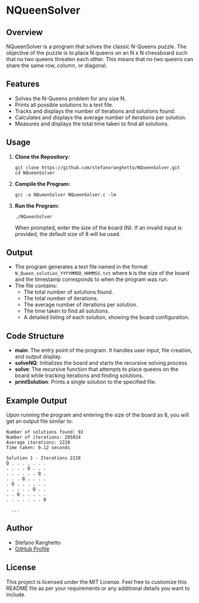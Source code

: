 # NQueenSolver

## Overview

NQueenSolver is a program that solves the classic N-Queens puzzle. The objective of the puzzle is to place N queens on an N x N chessboard such that no two queens threaten each other. This means that no two queens can share the same row, column, or diagonal.

## Features

- Solves the N-Queens problem for any size N.
- Prints all possible solutions to a text file.
- Tracks and displays the number of iterations and solutions found.
- Calculates and displays the average number of iterations per solution.
- Measures and displays the total time taken to find all solutions.

## Usage

1. **Clone the Repository:**
    ```
    git clone https://github.com/stefanoranghetto/NQueenSolver.git
    cd NQueenSolver
    ```

2. **Compile the Program:**
    ```
    gcc -o NQueenSolver NQueenSolver.c -lm
    ```

3. **Run the Program:**
    ```
    ./NQueenSolver
    ```

    When prompted, enter the size of the board (N). If an invalid input is provided, the default size of 8 will be used.

## Output

- The program generates a text file named in the format `N_Queen_solution_YYYYMMDD_HHMMSS.txt` where `N` is the size of the board and the timestamp corresponds to when the program was run.
- The file contains:
  - The total number of solutions found.
  - The total number of iterations.
  - The average number of iterations per solution.
  - The time taken to find all solutions.
  - A detailed listing of each solution, showing the board configuration.

## Code Structure

- **main**: The entry point of the program. It handles user input, file creation, and output display.
- **solveNQ**: Initializes the board and starts the recursive solving process.
- **solve**: The recursive function that attempts to place queens on the board while tracking iterations and finding solutions.
- **printSolution**: Prints a single solution to the specified file.

## Example Output

Upon running the program and entering the size of the board as 8, you will get an output file similar to:
```
Number of solutions found: 92
Number of iterations: 205024
Average iterations: 2228
Time taken: 0.12 seconds
   
Solution 1 - Iterations 2228
Q . . . . . . .
. . . . Q . . .
. . . . . . Q .
. . . Q . . . .
. Q . . . . . .
. . . . . Q . .
. . Q . . . . .
. . . . . . . Q
    
  ...

```

  
## Author

- Stefano Ranghetto
- [GitHub Profile](https://github.com/RangO1972)

## License

This project is licensed under the MIT License.
Feel free to customize this README file as per your requirements or any additional details you want to include.
